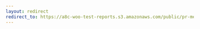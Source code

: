 ```yaml
---
layout: redirect
redirect_to: https://a8c-woo-test-reports.s3.amazonaws.com/public/pr-merge/37443/api/index.html
---
```

